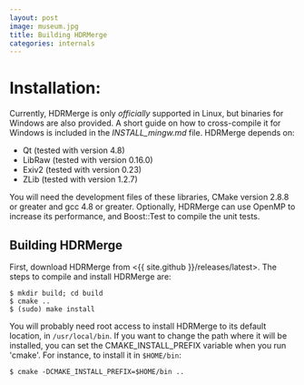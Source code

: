 ```yaml
---
layout: post
image: museum.jpg
title: Building HDRMerge
categories: internals
---
```

# Installation:

Currently, HDRMerge is only _officially_ supported in Linux, but binaries for Windows are also provided. A short guide on how to cross-compile it for Windows is included in the *INSTALL_mingw.md* file. HDRMerge depends on:

* Qt (tested with version 4.8)
* LibRaw (tested with version 0.16.0)
* Exiv2 (tested with version 0.23)
* ZLib (tested with version 1.2.7)

You will need the development files of these libraries, CMake version 2.8.8 or greater and gcc 4.8 or greater. Optionally, HDRMerge can use OpenMP to increase its performance, and Boost::Test to compile the unit tests.

## Building HDRMerge
First, download HDRMerge from <{{ site.github }}/releases/latest>. The steps to compile and install HDRMerge are:

    $ mkdir build; cd build
    $ cmake ..
    $ (sudo) make install

You will probably need root access to install HDRMerge to its default location, in `/usr/local/bin`. If you want to change the path where it will be installed, you can set the CMAKE_INSTALL_PREFIX variable when you run 'cmake'. For instance, to install it in `$HOME/bin`:

    $ cmake -DCMAKE_INSTALL_PREFIX=$HOME/bin ..
